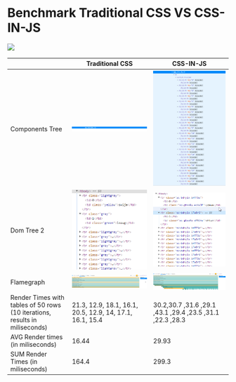 # Benchmark Traditional CSS VS CSS-IN-JS

![](./images/)

|  | Traditional CSS | CSS-IN-JS |
|--| --------------- | --------- |
|Components Tree| ![](./images/DOMTree-traditional-css.png)| ![](./images/DOMTree-css-in-js.png)
|Dom Tree 2| ![](./images/DOMTree-traditional-css-2.png)| ![](./images/DOMTree-css-in-js-2.png)
|Flamegraph| ![](./images/Flamegraph-traditional-css.png)|![](./images/Flamegraph-css-in-js.png)
|Render Times with tables of 50 rows (10 iterations, results in miliseconds)|21.3, 12.9, 18.1, 16.1, 20.5, 12.9, 14, 17.1, 16.1, 15.4|30.2,30.7 ,31.6 ,29.1 ,43.1 ,29.4 ,23.5 ,31.1 ,22.3 ,28.3
| AVG Render times (in miliseconds)|16.44|29.93|
| SUM Render Times (in miliseconds)|164.4|299.3
